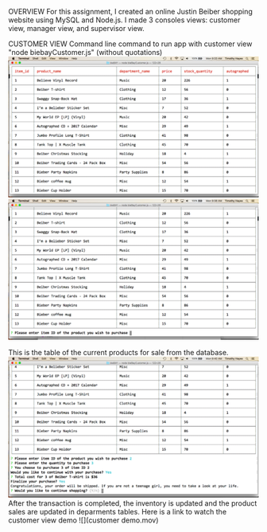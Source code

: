 OVERVIEW
For this assignment, I created an online Justin Beiber shopping website using MySQL and Node.js.  I made 3 consoles views: customer view, manager view, and supervisor view.  

CUSTOMER VIEW
Command line command to run app with customer view
"node biebayCustomer.js" (without quotations)
![](/Images_for_Read_Me/CustomerProductTable.png)
![](/Images_for_Read_Me/CustomerProductTable2.png)

This is the table of the current products for sale from the database.
![](/Images_for_Read_Me/CustomerCompletedSale.png)
After the transaction is completed, the inventory is updated and the product sales are updated in deparments tables.
Here is a link to watch the customer view demo
![](customer demo.mov)
